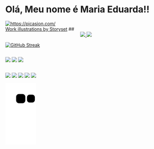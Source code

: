 <div>
  <h1> Olá, Meu nome é Maria Eduarda!!</h1>
  <a href="https://picasion.com/"><img src="https://i.picasion.com/pic92/592966c0bfb749b7a10ee960267d5275.gif (https://storyset.com/illustration/designer-girl/bro#427369FF&hide=&hide=complete)" width="150" height="150" border="0"  alt="https://picasion.com/" /></a><br /><a href="https://picasion.com/"></a>
</div>
<a href="https://storyset.com/work">Work illustrations by Storyset</a>
##
 
<div align="center">
  <a href="https://github.com/Mariachf">
  <img height="150cm" src="https://github-readme-stats.vercel.app/api?username=Mariachf&show_icons=true&theme=dracula&include_all_commits=true&count_private=true"/>
  <img height="150cm" src="https://github-readme-stats.vercel.app/api/top-langs/?username=Mariachf&layout=compact&langs_count=7&theme=dracula"/>
    

</div>
  
 [![GitHub Streak](https://streak-stats.demolab.com/MariachfDenverCoder1)](https://git.io/streak-stats)
  ##


  <div>
    <img src="https://img.shields.io/badge/HTML5-E34F26?style=for-the-badge&logo=html5&logoColor=white">
    <img src="https://img.shields.io/badge/CSS3-1572B6?style=for-the-badge&logo=css3&logoColor=white">
    <img src="https://img.shields.io/badge/JavaScript-F7DF1E?style=for-the-badge&logo=javascript&logoColor=black">
  </div>
 
  
 ##

   
  
  <div>
   <a href="https://www.instagram.com/eduarda.chf/" target="_blank"><img src="https://img.shields.io/badge/-Instagram-%23E4405F?style=for-the-badge&logo=instagram&logoColor=white" target="_blank"></a>
  <a href="https://discord.com/channels/1026563673172496535" target="_blank"><img src="https://img.shields.io/badge/Discord-7289DA?style=for-the-badge&logo=discord&logoColor=white" target="_blank"></a> 
  <a href = "mailto:me72068@gmail.com"><img src="https://img.shields.io/badge/Gmail-D14836?style=for-the-badge&logo=gmail&logoColor=white" target="_blank"></a>
  <a href="https://www.linkedin.com/in/maria-eduarda-fonseca-109862173/" target="_blank"><img src="https://img.shields.io/badge/-LinkedIn-%230077B5?style=for-the-badge&logo=linkedin&logoColor=white" target="_blank"></a> 
   <a href="https://web.telegram.org/?legacy=1#/im" target="_blank"><img src="https://img.shields.io/badge/Telegram-2CA5E0?style=for-the-badge&logo=telegram&logoColor=white" target="_blank"></a>  
    
   </div>
  
  
  
 ![](https://raw.githubusercontent.com/Mariachf/Mariachf/output/github-contribution-grid-snake.svg)
  
  
